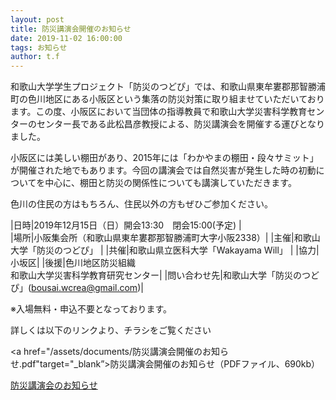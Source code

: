 ```yaml
---
layout: post
title: 防災講演会開催のお知らせ
date: 2019-11-02 16:00:00
tags: お知らせ
author: t.f
---
```


和歌山大学学生プロジェクト「防災のつどぴ」では、和歌山県東牟婁郡那智勝浦町の色川地区にある小阪区という集落の防災対策に取り組ませていただいております。この度、小阪区において当団体の指導教員で和歌山大学災害科学教育センターのセンター長である此松昌彦教授による、防災講演会を開催する運びとなりました。 

小阪区には美しい棚田があり、2015年には「わかやまの棚田・段々サミット」が開催された地でもあります。今回の講演会では自然災害が発生した時の初動についてを中心に、棚田と防災の関係性についても講演していただきます。 

色川の住民の方はもちろん、住民以外の方もぜひご参加ください。 

<!--more-->

|日時|2019年12月15日（日）開会13:30　閉会15:00(予定)    |   
|場所|小阪集会所（和歌山県東牟婁郡那智勝浦町大字小阪2338）|
|主催|和歌山大学「防災のつどぴ」                        |
|共催|和歌山県立医科大学「Wakayama Will」               |
|協力|小坂区|
|後援|色川地区防災組織 <br> 和歌山大学災害科学教育研究センター|
|問い合わせ先|和歌山大学「防災のつどぴ」(bousai.wcrea@gmail.com)|

※入場無料・申込不要となっております。

詳しくは以下のリンクより、チラシをご覧ください

<a href="/assets/documents/防災講演会開催のお知らせ.pdf"target="_blank”>防災講演会開催のお知らせ（PDFファイル、690kb）</a>

[防災講演会のお知らせ](/assets/images/3/防災講演会開催のお知らせ.jpg/)